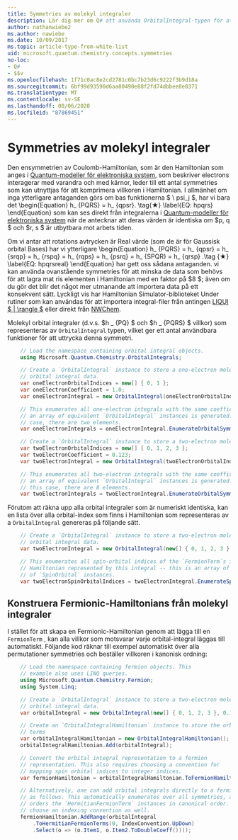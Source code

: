```yaml
---
title: Symmetries av molekyl integraler
description: Lär dig mer om Q# att använda OrbitalIntegral-typen för att räkna upp molekyl symmetries.
author: nathanwiebe2
ms.author: nawiebe
ms.date: 10/09/2017
ms.topic: article-type-from-white-list
uid: microsoft.quantum.chemistry.concepts.symmetries
no-loc:
- Q#
- $$v
ms.openlocfilehash: 1f71c0ac8e2cd2781c0bc7b23d6c9222f3b9d18a
ms.sourcegitcommit: 6bf99d93590d6aa80490e88f2fd74dbbee8e0371
ms.translationtype: MT
ms.contentlocale: sv-SE
ms.lasthandoff: 08/06/2020
ms.locfileid: "87869451"
---
```

# <a name="symmetries-of-molecular-integrals"></a>Symmetries av molekyl integraler

Den ensymmetrien av Coulomb-Hamiltonian, som är den Hamiltonian som anges i [Quantum-modeller för elektroniska system](xref:microsoft.quantum.chemistry.concepts.quantummodels), som beskriver electrons interagerar med varandra och med kärnor, leder till ett antal symmetries som kan utnyttjas för att komprimera villkoren i Hamiltonian.
I allmänhet om inga ytterligare antaganden görs om bas funktionerna $ \ psi_j $, har vi bara det \begin{Equation} h_ {PQRS} = h_ {qpsr}. \tag{★} \label{EQ: hpqrs} \end{Equation} som kan ses direkt från integralerna i [Quantum-modeller för elektroniska system](xref:microsoft.quantum.chemistry.concepts.quantummodels) när de antecknar att deras värden är identiska om $p, q $ och $r, s $ är utbytbara mot arbets tiden.

Om vi antar att rotations avtrycken är Real värde (som de är för Gaussisk orbital Bases) har vi ytterligare \begin{Equation} h_ {PQRS} = h_ {qpsr} = h_ {srqp} = h_ {rspq} = h_ {rqps} = h_ {psrq} = h_ {SPQR} = h_ {qrsp} .\tag {★} \label{EQ: hpqrsreal} \end{Equation} har gett oss sådana antaganden. vi kan använda ovanstående symmetries för att minska de data som behövs för att lagra mat ris elementen i Hamiltonian med en faktor på $8 $; även om du gör det blir det något mer utmanande att importera data på ett konsekvent sätt.
Lyckligt vis har Hamiltonian Simulator-biblioteket Under rutiner som kan användas för att importera integral-filer från antingen [LIQUI $ | \rangle $](https://www.microsoft.com/en-us/research/project/language-integrated-quantum-operations-liqui/) eller direkt från [NWChem](http://www.nwchem-sw.org/index.php/Main_Page).

Molekyl orbital integraler (d.v.s. $h \_ {PQ} $ och $h \_ {PQRS} $ villkor) som representeras av `OrbitalIntegral` typen, vilket ger ett antal användbara funktioner för att uttrycka denna symmetri.
```csharp
    // Load the namespace containing orbital integral objects.
    using Microsoft.Quantum.Chemistry.OrbitalIntegrals;

    // Create a `OrbitalIntegral` instance to store a one-electron molecular 
    // orbital integral data.
    var oneElectronOrbitalIndices = new[] { 0, 1 };
    var oneElectronCoefficient = 1.0;
    var oneElectronIntegral = new OrbitalIntegral(oneElectronOrbitalIndices, oneElectronCoefficient);

    // This enumerates all one-electron integrals with the same coefficient --
    // an array of equivalent `OrbitalIntegral` instances is generated. In this
    // case, there are two elements.
    var oneElectronIntegrals = oneElectronIntegral.EnumerateOrbitalSymmetries();

    // Create a `OrbitalIntegral` instance to store a two-electron molecular orbital integral data.
    var twoElectronOrbitalIndices = new[] { 0, 1, 2, 3 };
    var twoElectronCoefficient = 0.123;
    var twoElectronIntegral = new OrbitalIntegral(twoElectronOrbitalIndices, twoElectronCoefficient);

    // This enumerates all two-electron integrals with the same coefficient -- 
    // an array of equivalent `OrbitalIntegral` instances is generated. In 
    // this case, there are 8 elements.
    var twoElectronIntegrals = twoElectronIntegral.EnumerateOrbitalSymmetries();
```

Förutom att räkna upp alla orbital integraler som är numeriskt identiska, kan en lista över alla orbital-index som finns i Hamiltonian som representeras av a `OrbitalIntegral` genereras på följande sätt.
```csharp
    // Create a `OrbitalIntegral` instance to store a two-electron molecular
    // orbital integral data.
    var twoElectronIntegral = new OrbitalIntegral(new[] { 0, 1, 2, 3 }, 0.123);

    // This enumerates all spin-orbital indices of the `FermionTerm`s in the 
    // Hamiltonian represented by this integral -- this is an array of array 
    // of `SpinOrbital` instances.
    var twoElectronSpinOrbitalIndices = twoElectronIntegral.EnumerateSpinOrbitals();
```
## <a name="constructing-fermionic-hamiltonians-from-molecular-integrals"></a>Konstruera Fermionic-Hamiltonians från molekyl integraler

I stället för att skapa en Fermionic-Hamiltonian genom att lägga till en `FermionTerm` , kan alla villkor som motsvarar varje orbital-integral läggas till automatiskt.
Följande kod räknar till exempel automatiskt över alla permutationer symmetries och beställer villkoren i kanonisk ordning: 
```csharp
    // Load the namespace containing fermion objects. This
    // example also uses LINQ queries.
    using Microsoft.Quantum.Chemistry.Fermion;
    using System.Linq;

    // Create a `OrbitalIntegral` instance to store a two-electron molecular 
    // orbital integral data.
    var orbitalIntegral = new OrbitalIntegral(new[] { 0, 1, 2, 3 }, 0.123);

    // Create an `OrbitalIntegralHamiltonian` instance to store the orbital integral
    // terms
    var orbitalIntegralHamiltonian = new OrbitalIntegralHamiltonian();
    orbitalIntegralHamiltonian.Add(orbitalIntegral);

    // Convert the orbital integral representation to a fermion
    // representation. This also requires choosing a convention for 
    // mapping spin orbital indices to integer indices.
    var fermionHamiltonian = orbitalIntegralHamiltonian.ToFermionHamiltonian(IndexConvention.UpDown);

    // Alternatively, one can add orbital integrals directly to a fermion Hamiltonian
    // as follows. This automatically enumerates over all symmetries, and then
    // orders the `HermitianFermionTerm` instances in canonical order. We will need to
    // choose an indexing convention as well.
    fermionHamiltonian.AddRange(orbitalIntegral
        .ToHermitianFermionTerms(0, IndexConvention.UpDown)
        .Select(o => (o.Item1, o.Item2.ToDoubleCoeff())));
```
